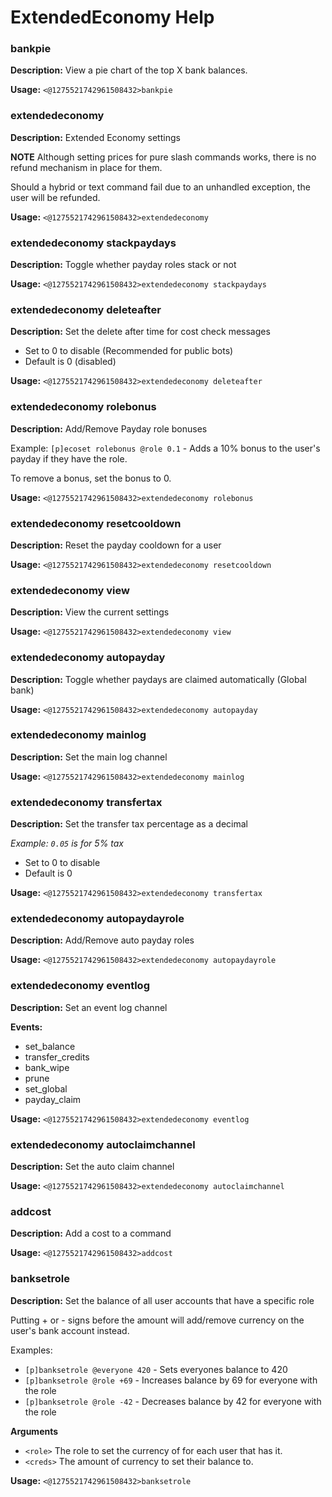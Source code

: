 # ExtendedEconomy Help

### bankpie

**Description:** View a pie chart of the top X bank balances.

**Usage:** `<@1275521742961508432>bankpie`

### extendedeconomy

**Description:** Extended Economy settings

**NOTE**
Although setting prices for pure slash commands works, there is no refund mechanism in place for them.

Should a hybrid or text command fail due to an unhandled exception, the user will be refunded.

**Usage:** `<@1275521742961508432>extendedeconomy`

### extendedeconomy stackpaydays

**Description:** Toggle whether payday roles stack or not

**Usage:** `<@1275521742961508432>extendedeconomy stackpaydays`

### extendedeconomy deleteafter

**Description:** Set the delete after time for cost check messages

- Set to 0 to disable (Recommended for public bots)
- Default is 0 (disabled)

**Usage:** `<@1275521742961508432>extendedeconomy deleteafter`

### extendedeconomy rolebonus

**Description:** Add/Remove Payday role bonuses

Example: `[p]ecoset rolebonus @role 0.1` - Adds a 10% bonus to the user's payday if they have the role.

To remove a bonus, set the bonus to 0.

**Usage:** `<@1275521742961508432>extendedeconomy rolebonus`

### extendedeconomy resetcooldown

**Description:** Reset the payday cooldown for a user

**Usage:** `<@1275521742961508432>extendedeconomy resetcooldown`

### extendedeconomy view

**Description:** View the current settings

**Usage:** `<@1275521742961508432>extendedeconomy view`

### extendedeconomy autopayday

**Description:** Toggle whether paydays are claimed automatically (Global bank)

**Usage:** `<@1275521742961508432>extendedeconomy autopayday`

### extendedeconomy mainlog

**Description:** Set the main log channel

**Usage:** `<@1275521742961508432>extendedeconomy mainlog`

### extendedeconomy transfertax

**Description:** Set the transfer tax percentage as a decimal

*Example: `0.05` is for 5% tax*

- Set to 0 to disable
- Default is 0

**Usage:** `<@1275521742961508432>extendedeconomy transfertax`

### extendedeconomy autopaydayrole

**Description:** Add/Remove auto payday roles

**Usage:** `<@1275521742961508432>extendedeconomy autopaydayrole`

### extendedeconomy eventlog

**Description:** Set an event log channel

**Events:**
- set_balance
- transfer_credits
- bank_wipe
- prune
- set_global
- payday_claim

**Usage:** `<@1275521742961508432>extendedeconomy eventlog`

### extendedeconomy autoclaimchannel

**Description:** Set the auto claim channel

**Usage:** `<@1275521742961508432>extendedeconomy autoclaimchannel`

### addcost

**Description:** Add a cost to a command

**Usage:** `<@1275521742961508432>addcost`

### banksetrole

**Description:** Set the balance of all user accounts that have a specific role

Putting + or - signs before the amount will add/remove currency on the user's bank account instead.

Examples:
- `[p]banksetrole @everyone 420` - Sets everyones balance to 420
- `[p]banksetrole @role +69` - Increases balance by 69 for everyone with the role
- `[p]banksetrole @role -42` - Decreases balance by 42 for everyone with the role

**Arguments**

- `<role>` The role to set the currency of for each user that has it.
- `<creds>` The amount of currency to set their balance to.

**Usage:** `<@1275521742961508432>banksetrole`

